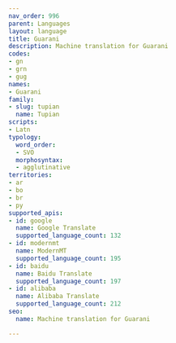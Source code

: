 ```yaml
---
nav_order: 996
parent: Languages
layout: language
title: Guarani
description: Machine translation for Guarani
codes:
- gn
- grn
- gug
names:
- Guarani
family:
- slug: tupian
  name: Tupian
scripts:
- Latn
typology:
  word_order:
  - SVO
  morphosyntax:
  - agglutinative
territories:
- ar
- bo
- br
- py
supported_apis:
- id: google
  name: Google Translate
  supported_language_count: 132
- id: modernmt
  name: ModernMT
  supported_language_count: 195
- id: baidu
  name: Baidu Translate
  supported_language_count: 197
- id: alibaba
  name: Alibaba Translate
  supported_language_count: 212
seo:
  name: Machine translation for Guarani

---
```


